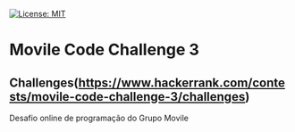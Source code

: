[![License: MIT](https://img.shields.io/badge/License-MIT-yellow.svg)](https://opensource.org/licenses/MIT)

# **Movile Code Challenge 3**

## Challenges(https://www.hackerrank.com/contests/movile-code-challenge-3/challenges)

Desafio online de programação do Grupo Movile
